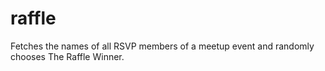 # raffle
Fetches the names of all RSVP members of a meetup event and randomly chooses The Raffle Winner.
